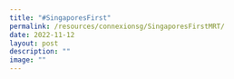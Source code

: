 ```yaml
---
title: "#SingaporesFirst"
permalink: /resources/connexionsg/SingaporesFirstMRT/
date: 2022-11-12
layout: post
description: ""
image: ""
---
```

